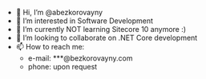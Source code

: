 - 👋 Hi, I’m @abezkorovayny
- 👀 I’m interested in Software Development
- 🌱 I’m currently NOT learning Sitecore 10 anymore :)
- 💞️ I’m looking to collaborate on .NET Core development
- 📫 How to reach me:
  - e-mail: ***@bezkorovayny.com
  - phone: upon request

<!---
abezkorovayny/abezkorovayny is a ✨ special ✨ repository because its `README.md` (this file) appears on your GitHub profile.
You can click the Preview link to take a look at your changes.
--->
